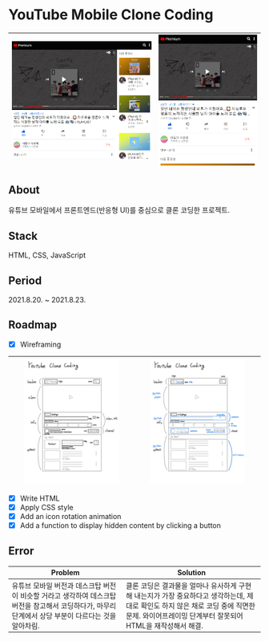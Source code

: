 # YouTube Mobile Clone Coding
|<img src="assets/images/index-wide.png" alt="index-wide" />|<img src="assets/images/index.png" alt="index" />|
|-|-|

## About
유튜브 모바일에서 프론트엔드(반응형 UI)를 중심으로 클론 코딩한 프로젝트.

## Stack
HTML, CSS, JavaScript

## Period
2021.8.20. ~ 2021.8.23.

## Roadmap
- [X] Wireframing

|<img src="assets/images/wireframing-before.jpeg" width="80%" height="80%" alt="index-wide" />|<img src="assets/images/wireframing-after.jpeg" width="80%" height="80%" alt="index-wide" />|
|-|-|

- [X] Write HTML
- [X] Apply CSS style
- [X] Add an icon rotation animation
- [X] Add a function to display hidden content by clicking a button

## Error
|Problem|Solution|
|-|-|
|유튜브 모바일 버전과 데스크탑 버전이 비슷할 거라고 생각하여 데스크탑 버전을 참고해서 코딩하다가, 마무리 단계에서 상당 부분이 다르다는 것을 알아차림.|클론 코딩은 결과물을 얼마나 유사하게 구현해 내는지가 가장 중요하다고 생각하는데, 제대로 확인도 하지 않은 채로 코딩 중에 직면한 문제. 와이어프레이밍 단계부터 잘못되어 HTML을 재작성해서 해결.|
